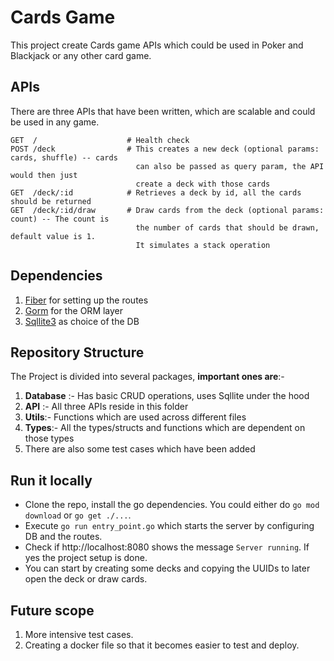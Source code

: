 # Cards Game

This project create Cards game APIs which could be used in Poker and Blackjack or any other card game.

## APIs

There are three APIs that have been written, which are scalable and could be used in any game.

```
GET  /                    # Health check
POST /deck                # This creates a new deck (optional params: cards, shuffle) -- cards
                            can also be passed as query param, the API would then just
                            create a deck with those cards
GET  /deck/:id            # Retrieves a deck by id, all the cards should be returned
GET  /deck/:id/draw       # Draw cards from the deck (optional params: count) -- The count is
                            the number of cards that should be drawn, default value is 1.
                            It simulates a stack operation
```

## Dependencies

1. [Fiber](https://docs.gofiber.io/) for setting up the routes
2. [Gorm](https://pkg.go.dev/gorm.io/gorm) for the ORM layer
3. [Sqllite3](https://pkg.go.dev/github.com/mattn/go-sqlite3) as choice of the DB

## Repository Structure

The Project is divided into several packages, **important ones are**:-

1. **Database** :- Has basic CRUD operations, uses Sqllite under the hood
2. **API** :- All three APIs reside in this folder
3. **Utils**:- Functions which are used across different files
4. **Types**:- All the types/structs and functions which are dependent on those types
5. There are also some test cases which have been added

## Run it locally

- Clone the repo, install the go dependencies. You could either do `go mod download` or `go get ./...`.
- Execute `go run entry_point.go` which starts the server by configuring DB and the routes.
- Check if http://localhost:8080 shows the message `Server running`. If yes the project setup is done.
- You can start by creating some decks and copying the UUIDs to later open the deck or draw cards.

## Future scope

1. More intensive test cases.
2. Creating a docker file so that it becomes easier to test and deploy.
